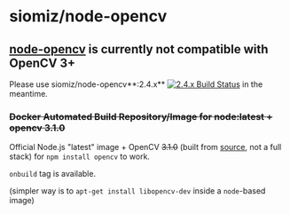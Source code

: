 # siomiz/node-opencv

## [node-opencv](https://github.com/peterbraden/node-opencv) is currently not compatible with OpenCV 3+
Please use siomiz/node-opencv**:2.4.x** [![2.4.x Build Status](https://travis-ci.org/siomiz/node-opencv.svg?branch=master)](https://travis-ci.org/siomiz/node-opencv) in the meantime.

### <s>Docker Automated Build Repository/Image for node:latest + opencv 3.1.0</s>

Official Node.js "latest" image + OpenCV <s>3.1.0</s> (built from [source][1], not a full stack) for `npm install opencv` to work.

`onbuild` tag is available.

(simpler way is to `apt-get install libopencv-dev` inside a `node`-based image)

  [1]: https://github.com/itseez/opencv
